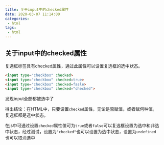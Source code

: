 ```yaml
---
title: 关于input中的checked属性
date: 2020-03-07 11:14:00
categories:
 - html
tags:
 - html
---
```



## 关于input中的checked属性

复选框标签具有checked属性，通过此属性可以设置复选框的选中状态。

``` html
<input type="checkbox" checked>
<input type="checkbox" checked=true>
<input type="checkbox" checked=fasle>
<input type="checkbox" checked="checked">
```

发现input全部都被选中了

得出结论：在HTML中，只要设置`checked`属性，无论是否赋值，或者赋何种值，复选框都是选中状态。

在js中可通过设置`checked`属性值可为`true`或者`false`可以复选框设置为选中和非选中状态，经过测试，设置为`"checked"`也可以设置为选中状态，设置为`undefined`也可以取消选中

